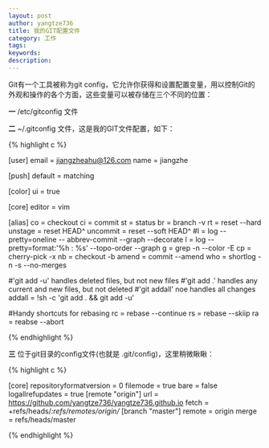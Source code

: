 ```yaml
---
layout: post
author: yangtze736
title: 我的GIT配置文件
category: 工作
tags: 
keywords:
description:
---
```


Git有一个工具被称为git config，它允许你获得和设置配置变量，用以控制Git的外观和操作的各个方面，这些变量可以被存储在三个不同的位置：

**一** /etc/gitconfig 文件

**二** ~/.gitconfig 文件，这是我的GIT文件配置，如下：

{% highlight c %}

[user]
    email = jiangzheahu@126.com
    name = jiangzhe

[push]
    default = matching

[color]
    ui = true

[core]
    editor = vim

[alias]
    co = checkout
    ci = commit
    st = status
    br = branch -v
    rt = reset --hard
    unstage = reset HEAD^
    uncommit = reset --soft HEAD^
#l = log --pretty=oneline -- abbrev-commit --graph --decorate
    l = log --pretty=format:'%h : %s' --topo-order --graph
    g = grep -n --color -E
    cp = cherry-pick -x
    nb = checkout -b
    amend = commit --amend
    who = shortlog -n -s --no-merges

#'git add -u' handles deleted files, but not new files
#'git add .' handles any current and new files, but not deleted
#'git addall' noe handles all changes
    addall = !sh -c 'git add . && git add -u'

#Handy shortcuts for rebasing
    rc = rebase --continue
    rs = rebase --skiip
    ra = reabse --abort

{% endhighlight %}


**三** 位于git目录的config文件(也就是 .git/config)，这里稍微瞅瞅：

{% highlight c %}

[core]
    repositoryformatversion = 0 
    filemode = true
    bare = false
    logallrefupdates = true
[remote "origin"]
    url = https://github.com/yangtze736/yangtze736.github.io
    fetch = +refs/heads/*:refs/remotes/origin/*
[branch "master"]
    remote = origin
    merge = refs/heads/master

{% endhighlight %}
